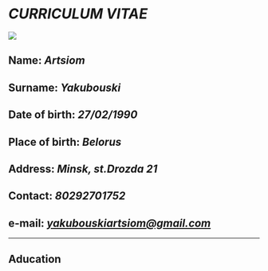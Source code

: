 # ***CURRICULUM VITAE***
![](C:\code\rsschool-cv\foto.jpg)
## **Name**: *Artsiom*
## **Surname**: *Yakubouski*
## **Date of birth**: *27/02/1990*
## **Place of birth**: *Belorus*
## **Address**: *Minsk, st.Drozda 21*
## **Contact**: *80292701752*
## **e-mail**: *yakubouskiartsiom@gmail.com*
---
## **Aducation**
